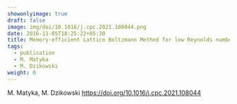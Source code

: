 ```yaml
---
showonlyimage: true
draft: false
image: img/doi/10.1016/j.cpc.2021.108044.png
date: 2016-11-05T18:25:22+05:30
title: Memory-efficient Lattice Boltzmann Method for low Reynolds number flows
tags:
  - publication
  - M. Matyka
  - M. Dzikowski
weight: 0
---
```


M. Matyka, M. Dzikowski
https://doi.org/10.1016/j.cpc.2021.108044
